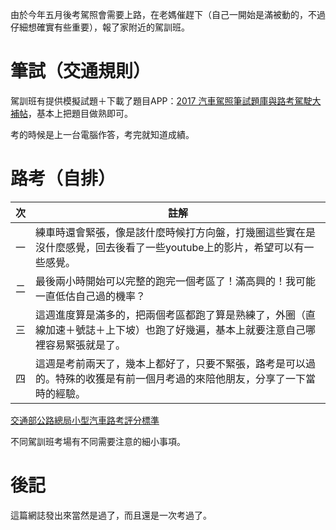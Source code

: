 由於今年五月後考駕照會需要上路，在老媽催趕下（自己一開始是滿被動的，不過仔細想確實有些重要），報了家附近的駕訓班。

# 筆試（交通規則）

駕訓班有提供模擬試題＋下載了題目APP：[2017 汽車駕照筆試題庫與路考駕駛大補帖](https://play.google.com/store/apps/details?id=ttm.totomi.Locomotive.level0100210&hl=zh_TW)，基本上把題目做熟即可。

考的時候是上一台電腦作答，考完就知道成績。

# 路考（自排）

|次|註解| 
|-----|------|
|一|練車時還會緊張，像是該什麼時候打方向盤，打幾圈這些實在是沒什麼感覺，回去後看了一些youtube上的影片，希望可以有一些感覺。|
|二|最後兩小時開始可以完整的跑完一個考區了！滿高興的！我可能一直低估自己過的機率？|
|三|這週進度算是滿多的，把兩個考區都跑了算是熟練了，外圈（直線加速＋號誌＋上下坡）也跑了好幾遍，基本上就要注意自己哪裡容易緊張就是了。|
|四|這週是考前兩天了，幾本上都好了，只要不緊張，路考是可以過的。特殊的收獲是有前一個月考過的來陪他朋友，分享了一下當時的經驗。|

[交通部公路總局小型汽車路考評分標準](https://www.youtube.com/watch?v=kopsQhlsZv8)

不同駕訓班考場有不同需要注意的細小事項。

# 後記

這篇網誌發出來當然是過了，而且還是一次考過了。
